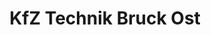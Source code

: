 ---
title: "KfZ Technik Bruck Ost"
url: /bruck-an-der-leitha/kfz-technik-bruck-ost/
shop: Autowerkstatt
---